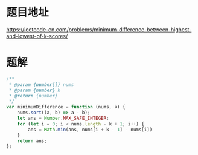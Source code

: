# 题目地址
https://leetcode-cn.com/problems/minimum-difference-between-highest-and-lowest-of-k-scores/

# 题解
```js
/**
 * @param {number[]} nums
 * @param {number} k
 * @return {number}
 */
var minimumDifference = function (nums, k) {
    nums.sort((a, b) => a - b);
    let ans = Number.MAX_SAFE_INTEGER;
    for (let i = 0; i < nums.length - k + 1; i++) {
        ans = Math.min(ans, nums[i + k - 1] - nums[i])
    }
    return ans;
};
```